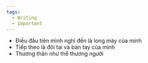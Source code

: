 ```yaml
---
tags:
  - Writing
  - Important
---
```

- Điều đầu tiên mình nghỉ đến là long mày của mình
- Tiếp theo là đôi tai và bàn tay của mình
- Thương thân như thể thương người